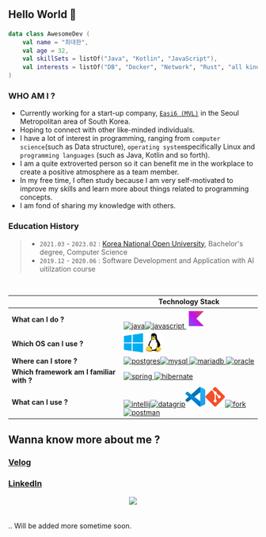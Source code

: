 <!-- in your header -->
<link rel="stylesheet" href="./">

## Hello World 👋
```kotlin
data class AwesomeDev (
    val name = "최대한",
    val age = 32,
    val skillSets = listOf("Java", "Kotlin", "JavaScript"),
    val interests = listOf("DB", "Docker", "Network", "Rust", "all kind of topics about programming"),
)
```
### WHO AM I ?
* Currently working for a start-up company, [`Easi6 (MVL)`](https://mvlchain.io/) in the Seoul Metropolitan area of South Korea.
* Hoping to connect with other like-minded individuals.
* I have a lot of interest in programming, ranging from `computer science`(such as Data structure), `operating system`specifically Linux and `programming languages` (such as Java, Kotlin and so forth).
* I am a quite extroverted person so it can benefit me in the workplace to create a positive atmosphere as a team member.
* In my free time, I often study because I am very self-motivated to improve my skills and learn more about things related to programming concepts.
* I am fond of sharing my knowledge with others.

### Education History
> * `2021.03` - `2023.02` : [Korea National Open University](https://www.knou.ac.kr), Bachelor's degree, Computer Science
> * `2019.12` - `2020.06` : Software Development and Application with AI uitilzation course


<br>

<p align="center">
    
||Technology Stack |
|---|---|
|**What can I do ?**|<a href="https://www.java.com" rel="nofollow"> <img src="https://icongr.am/devicon/java-original.svg?size=40&color=currentColor" alt="java"></a><a href="https://developer.mozilla.org/en-US/docs/Web/JavaScript" rel="nofollow"><img src="https://icongr.am/devicon/javascript-original.svg?size=40&color=currentColor" alt="javascript"/></a><a href="https://kotlinlang.org" target="_blank"> <img src="https://github.com/devicons/devicon/blob/master/icons/kotlin/kotlin-original.svg" alt="kotlin" width="40" height="40"/></a>|
|**Which OS can I use ?**|<a href="https://www.microsoft.com/en-us/windows" rel="nofollow"><img src="https://github.com/devicons/devicon/blob/master/icons/windows8/windows8-original.svg" alt="windows" width="40" height="40"></a><a href="https://www.linux.org/" rel="nofollow"><img src="https://github.com/devicons/devicon/blob/master/icons/linux/linux-original.svg" alt="linux" width="40" height="40"></a>|
|**Where can I store ?**|<a href="https://www.postgresql.org/" rel="nofollow"><img src="https://icongr.am/devicon/postgresql-original.svg?size=40&color=currentColor" alt="postgres"></a><a href="https://www.mysql.com/" rel="nofollow"><img src="https://icongr.am/devicon/mysql-original-wordmark.svg?size=40&color=currentColor" alt="mysql"></a><a href="https://mariadb.org/" rel="nofollow"> <img src="https://camo.githubusercontent.com/c801bc4030f308500f29b695f0771ba313b3b2088c91d06152b5cc5a050e3127/68747470733a2f2f7777772e766563746f726c6f676f2e7a6f6e652f6c6f676f732f6d6172696164622f6d6172696164622d69636f6e2e737667" alt="mariadb" width="40" height="40" data-canonical-src="https://www.vectorlogo.zone/logos/mariadb/mariadb-icon.svg" style="max-width:100%;"> </a><a href="https://www.oracle.com/index.html" rel="nofollow"><img src="https://icongr.am/devicon/oracle-original.svg?size=40&color=currentColor" alt="oracle"></a>|
|**Which framework am I familiar with ?**|<a href="https://spring.io/" rel="nofollow"> <img src="https://camo.githubusercontent.com/4545b55c7771bbd175235c80b518dcbbf2f6ee0b984a51ad9363cba8cb70e67c/68747470733a2f2f7777772e766563746f726c6f676f2e7a6f6e652f6c6f676f732f737072696e67696f2f737072696e67696f2d69636f6e2e737667" alt="spring" width="40" height="40" data-canonical-src="https://www.vectorlogo.zone/logos/springio/springio-icon.svg" style="max-width:100%;"> </a><a href="https://hibernate.org/" rel="nofollow"><img src="https://design.jboss.org/hibernate/logo/final/hibernate_logo_whitebkg_stacked_256px.gif" alt="hibernate" width="40" height="40"></a>|
|**What can I use ?**|<a href="https://www.jetbrains.com/" rel="nofollow"><img src="https://upload.wikimedia.org/wikipedia/commons/thumb/9/9c/IntelliJ_IDEA_Icon.svg/2048px-IntelliJ_IDEA_Icon.svg.png" alt="intellij" width="40" height="40"></a><a href="https://www.jetbrains.com/datagrip/?gclid=Cj0KCQjw0K-HBhDDARIsAFJ6UGiSSJicvfbuEV1poBUbqKago03KI3ELS-Fv2YwcrISu1VutLK9kK08aAtT9EALw_wcB" rel="nofollow"><img src="https://cdn.freebiesupply.com/logos/large/2x/datagrip-icon-logo-svg-vector.svg" alt="datagrip" width="40" height="40"><a href="https://code.visualstudio.com/" rel="nofollow"><img src="https://github.com/devicons/devicon/blob/master/icons/vscode/vscode-original.svg" alt="vscode" width="40" height="40"></a></a><a href="https://git-scm.com/" rel="nofollow"><img src="https://github.com/devicons/devicon/blob/master/icons/git/git-original.svg" alt="git" width="40" height="40"></a><a href="https://git-fork.com/" rel="nofollow"><img src="https://git-fork.com/images/logo.png" alt="fork" width="40" height="40"></a><a href="https://www.postman.com/" rel="nofollow"><img src="https://i.pinimg.com/564x/af/70/80/af70800826083538b7cfab54a98c55f1.jpg" alt="postman" width="40" height="40"></a>|
</p>

    
## Wanna know more about me ?

### [Velog](https://velog.io/@hellonewtry) <br/>
### [LinkedIn](https://www.linkedin.com/in/daehan-choi-113676131/)

<p align="center"><img src="https://github-readme-stats.vercel.app/api?username=vitamaxDH&theme=tokyonight"/></p>

<br/>
.. Will be added more sometime soon.
<!--

!!!TEMPLATES!!!

<a href="" rel="nofollow"><img src="" alt=""></a>
<a href="" rel="nofollow"><img src="" alt="" width="40" height="40"></a>
-->
